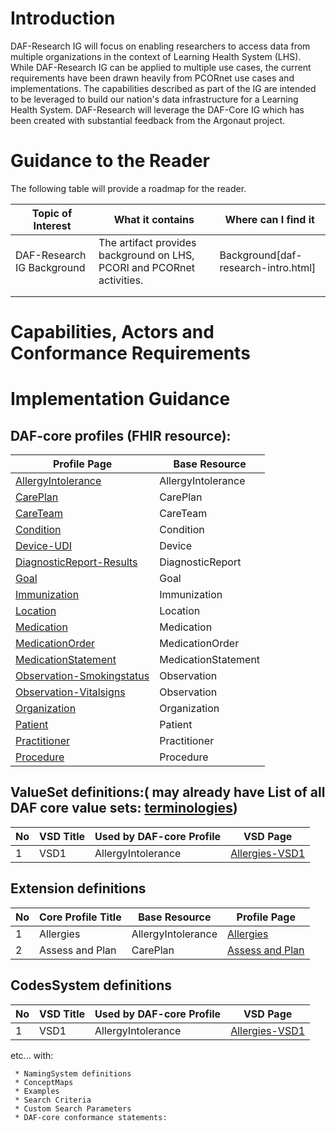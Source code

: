# Introduction

DAF-Research IG will focus on enabling researchers to access data from multiple organizations in the context of Learning Health System (LHS). While DAF-Research IG can be applied to multiple use cases, the current requirements have been drawn heavily from PCORnet use cases and implementations. The capabilities described as part of the IG are intended to be leveraged to build our nation's data infrastructure for a Learning Health System. DAF-Research will leverage the DAF-Core IG which has been created with substantial feedback from the Argonaut project. 

# Guidance to the Reader
The following table will provide a roadmap for the reader.

|Topic of Interest|What it contains|Where can I find it|
|--------------------|--------------------------|---------------------|
|DAF-Research IG Background|The artifact provides background on LHS, PCORI and PCORnet activities.|Background[daf-research-intro.html]|
||||
||||

# Capabilities, Actors and Conformance Requirements

# Implementation Guidance 





## DAF-core profiles (FHIR resource):

|Profile Page|Base Resource|
|-------------- |---------------|
|[AllergyIntolerance](daf-core-allergyintolerance.html)|AllergyIntolerance|
|[CarePlan](daf-core-careplan.html)|CarePlan|
|[CareTeam](daf-core-careteam.html)|CareTeam|
|[Condition](daf-core-condition.html)|Condition|
|[Device-UDI](daf-core-device.html)|Device|
|[DiagnosticReport-Results](daf-core-diagnosticreport.html)|DiagnosticReport|
|[Goal](daf-core-goal.html)|Goal|
|[Immunization](daf-core-immunization.html)|Immunization|
|[Location](daf-core-location.html)|Location|
|[Medication](daf-core-medication.html)|Medication|
|[MedicationOrder](daf-core-medicationorder.html)|MedicationOrder|
|[MedicationStatement](daf-core-medicationstatement.html)|MedicationStatement|
|[Observation-Smokingstatus](daf-core-smokingstatus.html)|Observation|
|[Observation-Vitalsigns](daf-core-vitalsigns.html)|Observation|
|[Organization](daf-core-organization.html)|Organization|
|[Patient](daf-core-patient.html)|Patient|
|[Practitioner](daf-core-pract.html)|Practitioner|
|[Procedure](daf-core-procedure.html)|Procedure|


##  ValueSet definitions:( may already have  List of all DAF core value sets: [terminologies](terminologies-daf-core.html-daf-core.html))
  
 |No | VSD Title | Used by DAF-core Profile | VSD Page |
|----|--------------------|---------------|-------------- |
|1 | VSD1 | AllergyIntolerance |[ Allergies-VSD1](allergyintolerance-daf-core.html) |

 
## Extension definitions
	 
|No | Core Profile Title | Base Resource | Profile Page |
|----|--------------------|---------------|-------------- |
|1 | Allergies | AllergyIntolerance |[ Allergies ](allergyintolerance-daf-core.html) |
|2 | Assess and Plan | CarePlan |[ Assess and Plan ](careplan-daf-core.html) |


##  CodesSystem definitions
 
 |No | VSD Title | Used by DAF-core Profile | VSD Page |
|----|--------------------|---------------|-------------- |
|1 | VSD1 | AllergyIntolerance |[ Allergies-VSD1](allergyintolerance-daf-core.html) |
 
 etc... with:
 
	 * NamingSystem definitions
	 * ConceptMaps
	 * Examples
	 * Search Criteria
	 * Custom Search Parameters
	 * DAF-core conformance statements:








